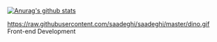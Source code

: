 [![Anurag's github stats](https://github-readme-stats.vercel.app/api?username=HeyJudeYQ)](https://github.com/anuraghazra/github-readme-stats)

<!--
**HeyJudeYQ/HeyJudeYQ** is a ✨ _special_ ✨ repository because its `README.md` (this file) appears on your GitHub profile.

Here are some ideas to get you started:

- 🔭 I’m currently working on ...
- 🌱 I’m currently learning Vue node
- 👯 I’m looking to collaborate on ...
- 🤔 I’m looking for help with ...
- 💬 Ask me about ...
- 📫 How to reach me: ...
- 😄 Pronouns: ...
- ⚡ Fun fact: ...
-->
https://raw.githubusercontent.com/saadeghi/saadeghi/master/dino.gif
Front-end Development
